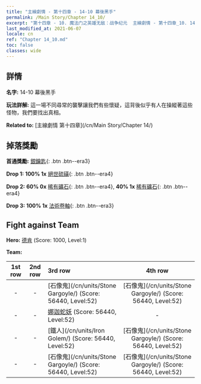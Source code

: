 ```yaml
---
title: "主線劇情 - 第十四章 - 14-10 幕後黑手"
permalink: /Main Story/Chapter 14_10/
excerpt: "第十四章 - 10. 魔法门之英雄无敌：战争纪元  主線劇情 - 第十四章_10. 14-10 幕後黑手"
last_modified_at: 2021-06-07
locale: cn
ref: "Chapter 14_10.md"
toc: false
classes: wide
---
```


## 詳情

 **名字:** 14-10 幕後黑手

 **玩法詳解:** 這一場不同尋常的襲擊讓我們有些懷疑，這背後似乎有人在操縱著這些怪物，我們要找出真相。

 **Related to:** [主線劇情 第十四章](/cn/Main Story/Chapter 14/)

## 掉落獎勵

 **首通獎勵:** [銀鑰匙](/cn/Items/con_693/){: .btn .btn--era3}

 **Drop 1:** **100% 1x** [絕世硫磺](/cn/Items/mat_50/){: .btn .btn--era4}

 **Drop 2:** **60% 0x** [稀有礦石](/cn/Items/mat_40/){: .btn .btn--era4}, **40% 1x** [稀有礦石](/cn/Items/mat_40/){: .btn .btn--era4}

 **Drop 3:** **100% 1x** [法術卷軸](/cn/Items/con_694/){: .btn .btn--era3}


## Fight against Team
 **Hero:** [德肯](/cn/heroes/Dracon/) (Score: 1000, Level:1)

 **Team:**


  | 1st row | 2nd row | 3rd row | 4th row |
  |:----:|:----:|:----|:----:|
  | - | - | [石像鬼](/cn/units/Stone Gargoyle/) (Score: 56440, Level:52)  | [石像鬼](/cn/units/Stone Gargoyle/) (Score: 56440, Level:52)  |
  | - | - | [娜迦蛇妖](/cn/units/Naga/) (Score: 56440, Level:52)  | - |
  | - | - | [鐵人](/cn/units/Iron Golem/) (Score: 56440, Level:52)  | [石像鬼](/cn/units/Stone Gargoyle/) (Score: 56440, Level:52)  |
  | - | - | [石像鬼](/cn/units/Stone Gargoyle/) (Score: 56440, Level:52)  | [石像鬼](/cn/units/Stone Gargoyle/) (Score: 56440, Level:52)  |


